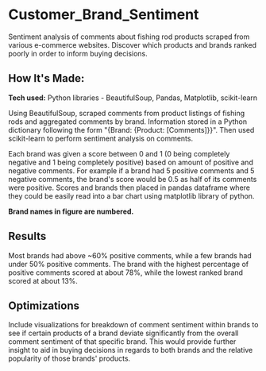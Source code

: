 # Customer_Brand_Sentiment

Sentiment analysis of comments about fishing rod products scraped from various e-commerce websites. Discover which products and brands ranked poorly in order to inform buying decisions.

## How It's Made:

**Tech used:** Python libraries - BeautifulSoup, Pandas, Matplotlib, scikit-learn

Using BeautifulSoup, scraped comments from product listings of fishing rods and aggregated comments by brand. Information stored in a Python dictionary following the form "{Brand: {Product: [Comments]}}". Then used scikit-learn to perform sentiment analysis on comments. 

Each brand was given a score between 0 and 1 (0 being completely negative and 1 being completely positive) based on amount of positive and negative comments. For example if a brand had 5 positive comments and 5 negative comments, the brand's score would be 0.5 as half of its comments were positive. Scores and brands then placed in pandas dataframe where they could be easily read into a bar chart using matplotlib library of python.

**Brand names in figure are numbered.**

## Results

Most brands had above ~60% positive comments, while a few brands had under 50% positive comments. The brand with the highest percentage of positive comments scored at about 78%, while the lowest ranked brand scored at about 13%.

## Optimizations

Include visualizations for breakdown of comment sentiment within brands to see if certain products of a brand deviate significantly from the overall comment sentiment of that specific brand. This would provide further insight to aid in buying decisions in regards to both brands and the relative popularity of those brands' products. 
